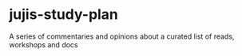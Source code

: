 # jujis-study-plan
A series of commentaries and opinions about a curated list of reads, workshops and docs
